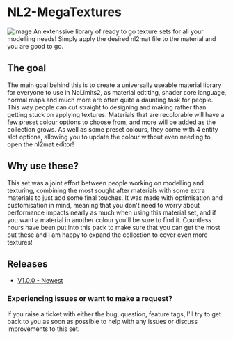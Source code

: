 # NL2-MegaTextures
![image](https://user-images.githubusercontent.com/74874311/162249012-fb7a517b-529a-4f64-b775-e0d7dc1cf4d1.png)
 An extenssive library of ready to go texture sets for all your modelling needs! Simply apply the desired nl2mat file to the material and you are good to go. 

## The goal
The main goal behind this is to create a universally useable material library for everyone to use in NoLimits2, as material edtiting, shader core language, normal maps and much more are often quite a daunting task for people. This way people can cut straight to designing and making rather than getting stuck on applying textures. Materials that are recolorable will have a few preset colour options to choose from, and more will be added as the collection grows. As well as some preset colours, they come with 4 entity slot options, allowing you to update the colour without even needing to open the nl2mat editor! 

## Why use these?
This set was a joint effort between people working on modelling and texturing, combining the most sought after materials with some extra materials to just add some final touches. It was made with optimisation and customisation in mind, meaning that you don't need to worry about performance impacts nearly as much when using this material set, and if you want a material in another colour you'll be sure to find it. Countless hours have been put into this pack to make sure that you can get the most out these and I am happy to expand the collection to cover even more textures!

## Releases
* [V1.0.0 - Newest](https://github.com/RobbinBob/NL2-MegaTextures/releases/tag/Releases)

### Experiencing issues or want to make a request?
If you raise a ticket with either the bug, question, feature tags, I'll try to get back to you as soon as possible to help with any issues or discuss improvements to this set.
